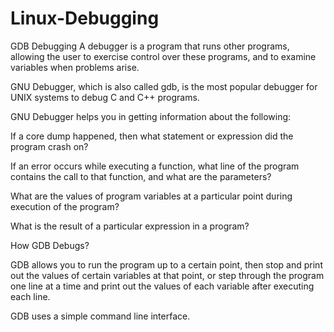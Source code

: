 # Linux-Debugging
GDB Debugging
A debugger is a program that runs other programs, allowing the user to exercise control over these programs, and to examine variables when problems arise.

GNU Debugger, which is also called gdb, is the most popular debugger for UNIX systems to debug C and C++ programs.

GNU Debugger helps you in getting information about the following:

If a core dump happened, then what statement or expression did the program crash on?

If an error occurs while executing a function, what line of the program contains the call to that function, and what are the parameters?

What are the values of program variables at a particular point during execution of the program?

What is the result of a particular expression in a program?

How GDB Debugs?

GDB allows you to run the program up to a certain point, then stop and print out the values of certain variables at that point, or step through the program one line at a time and print out the values of each variable after executing each line.

GDB uses a simple command line interface.
